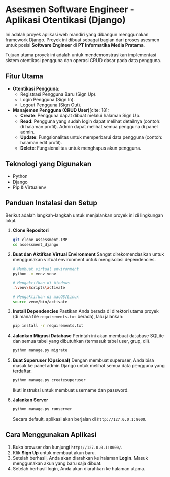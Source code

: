 # Asesmen Software Engineer - Aplikasi Otentikasi (Django)

Ini adalah proyek aplikasi web mandiri yang dibangun menggunakan framework Django. Proyek ini dibuat sebagai bagian dari proses asesmen untuk posisi **Software Engineer** di **PT Informatika Media Pratama**.

Tujuan utama proyek ini adalah untuk mendemonstrasikan implementasi sistem otentikasi pengguna dan operasi CRUD dasar pada data pengguna.

## Fitur Utama

-   **Otentikasi Pengguna**:
    -   Registrasi Pengguna Baru (Sign Up).
    -   Login Pengguna (Sign In).
    -   Logout Pengguna (Sign Out).
-   **Manajemen Pengguna (CRUD User)**[cite: 18]:
    -   **Create**: Pengguna dapat dibuat melalui halaman Sign Up.
    -   **Read**: Pengguna yang sudah login dapat melihat detailnya (contoh: di halaman profil). Admin dapat melihat semua pengguna di panel admin.
    -   **Update**: Fungsionalitas untuk memperbarui data pengguna (contoh: halaman edit profil).
    -   **Delete**: Fungsionalitas untuk menghapus akun pengguna.

## Teknologi yang Digunakan

-   Python
-   Django
-   Pip & Virtualenv

## Panduan Instalasi dan Setup

Berikut adalah langkah-langkah untuk menjalankan proyek ini di lingkungan lokal.

1.  **Clone Repositori**
    ```bash
    git clone Assessment-IMP
    cd assessment_django
    ```

2.  **Buat dan Aktifkan Virtual Environment**
    Sangat direkomendasikan untuk menggunakan virtual environment untuk mengisolasi dependencies.
    ```bash
    # Membuat virtual environment
    python -m venv venv

    # Mengaktifkan di Windows
    .\venv\Scripts\activate

    # Mengaktifkan di macOS/Linux
    source venv/bin/activate
    ```

3.  **Install Dependencies**
    Pastikan Anda berada di direktori utama proyek (di mana file `requirements.txt` berada), lalu jalankan:
    ```bash
    pip install -r requirements.txt
    ```

4.  **Jalankan Migrasi Database**
    Perintah ini akan membuat database SQLite dan semua tabel yang dibutuhkan (termasuk tabel user, grup, dll).
    ```bash
    python manage.py migrate
    ```

5.  **Buat Superuser (Opsional)**
    Dengan membuat superuser, Anda bisa masuk ke panel admin Django untuk melihat semua data pengguna yang terdaftar.
    ```bash
    python manage.py createsuperuser
    ```
    Ikuti instruksi untuk membuat username dan password.

6.  **Jalankan Server**
    ```bash
    python manage.py runserver
    ```
    Secara default, aplikasi akan berjalan di `http://127.0.0.1:8000`.

## Cara Menggunakan Aplikasi

1.  Buka browser dan kunjungi `http://127.0.0.1:8000/`.
2.  Klik **Sign Up** untuk membuat akun baru.
3.  Setelah berhasil, Anda akan diarahkan ke halaman **Login**. Masuk menggunakan akun yang baru saja dibuat.
4.  Setelah berhasil login, Anda akan diarahkan ke halaman utama.